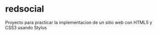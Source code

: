 # redsocial
Proyecto para practicar la implementacion de un sitio web con HTML5 y CSS3 usando Stylus
